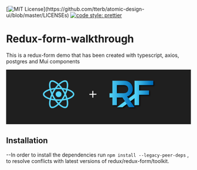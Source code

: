 [![MIT License](https://img.shields.io/apm/l/atomic-design-ui.svg?)](https://github.com/tterb/atomic-design-ui/blob/master/LICENSEs) [![code style: prettier](https://img.shields.io/badge/code_style-prettier-ff69b4.svg?style=flat-square)](https://github.com/prettier/prettier)



#  Redux-form-walkthrough

This is a redux-form demo that has been created with typescript, axios, postgres and Mui components 

![Logo](logo.png)

## Installation
--In order to install the dependencies run  `npm install --legacy-peer-deps` , to resolve conflicts with latest versions of redux/redux-form/toolkit.


